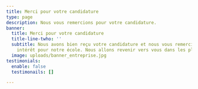 ```yaml
---
title: Merci pour votre candidature
type: page
description: Nous vous remercions pour votre candidature.
banner:
  title: Merci pour votre candidature
  title-line-twho: ''
  subtitle: Nous avons bien reçu votre candidature et nous vous remercions de votre
    intérêt pour notre école. Nous allons revenir vers vous dans les plus brefs délais.
  image: uploads/banner_entreprise.jpg
testimonials:
  enable: false
  testimonails: []

---
```

